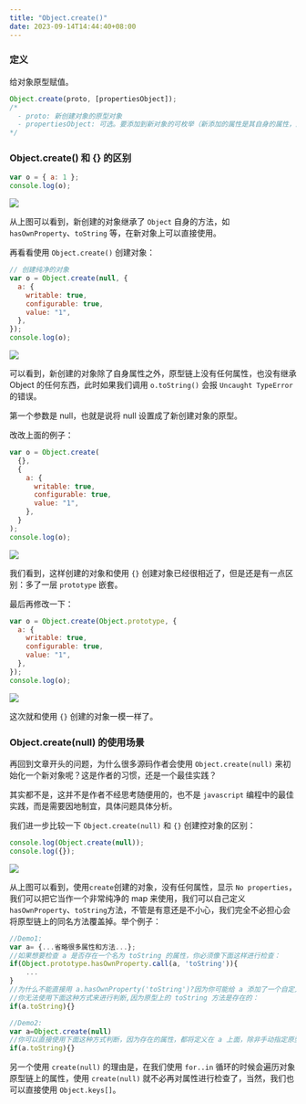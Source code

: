```yaml
---
title: "Object.create()"
date: 2023-09-14T14:44:40+08:00
---
```


### 定义

给对象原型赋值。

```js
Object.create(proto, [propertiesObject]);
/*
  - proto: 新创建对象的原型对象
  - propertiesObject: 可选。要添加到新对象的可枚举（新添加的属性是其自身的属性，而不是其原型链上的属性）的属性。
*/
```

### Object.create() 和 {} 的区别

```js
var o = { a: 1 };
console.log(o);
```

![](../assets/images/articles/49/01.png)

从上图可以看到，新创建的对象继承了 `Object` 自身的方法，如 `hasOwnProperty`、`toString` 等，在新对象上可以直接使用。

再看看使用 `Object.create()` 创建对象：

```js
// 创建纯净的对象
var o = Object.create(null, {
  a: {
    writable: true,
    configurable: true,
    value: "1",
  },
});
console.log(o);
```

![](../assets/images/articles/49/02.png)

可以看到，新创建的对象除了自身属性之外，原型链上没有任何属性，也没有继承 Object 的任何东西，此时如果我们调用 `o.toString()` 会报 `Uncaught TypeError` 的错误。

第一个参数是 null，也就是说将 null 设置成了新创建对象的原型。

改改上面的例子：

```js
var o = Object.create(
  {},
  {
    a: {
      writable: true,
      configurable: true,
      value: "1",
    },
  }
);
console.log(o);
```

![](../assets/images/articles/49/03.png)

我们看到，这样创建的对象和使用 `{}` 创建对象已经很相近了，但是还是有一点区别：多了一层 `prototype` 嵌套。

最后再修改一下：

```js
var o = Object.create(Object.prototype, {
  a: {
    writable: true,
    configurable: true,
    value: "1",
  },
});
console.log(o);
```

![](../assets/images/articles/49/04.png)

这次就和使用 `{}` 创建的对象一模一样了。

### Object.create(null) 的使用场景

再回到文章开头的问题，为什么很多源码作者会使用 `Object.create(null)` 来初始化一个新对象呢？这是作者的习惯，还是一个最佳实践？

其实都不是，这并不是作者不经思考随便用的，也不是 `javascript` 编程中的最佳实践，而是需要因地制宜，具体问题具体分析。

我们进一步比较一下 `Object.create(null)` 和 `{}` 创建控对象的区别：

```js
console.log(Object.create(null));
console.log({});
```

![](../assets/images/articles/49/05.png)

从上图可以看到，使用`create`创建的对象，没有任何属性，显示 `No properties`，我们可以把它当作一个非常纯净的 map 来使用，我们可以自己定义 `hasOwnProperty`、`toString`方法，不管是有意还是不小心，我们完全不必担心会将原型链上的同名方法覆盖掉。举个例子：

```js
//Demo1:
var a= {...省略很多属性和方法...};
//如果想要检查 a 是否存在一个名为 toString 的属性，你必须像下面这样进行检查：
if(Object.prototype.hasOwnProperty.call(a, 'toString')){
    ...
}
//为什么不能直接用 a.hasOwnProperty('toString')?因为你可能给 a 添加了一个自定义的 hasOwnProperty
//你无法使用下面这种方式来进行判断,因为原型上的 toString 方法是存在的：
if(a.toString){}

//Demo2:
var a=Object.create(null)
//你可以直接使用下面这种方式判断，因为存在的属性，都将定义在 a 上面，除非手动指定原型：
if(a.toString){}
```

另一个使用 `create(null)` 的理由是，在我们使用 `for..in` 循环的时候会遍历对象原型链上的属性，使用 `create(null)` 就不必再对属性进行检查了，当然，我们也可以直接使用 `Object.keys[]`。

